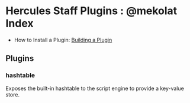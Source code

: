 Hercules Staff Plugins : @mekolat Index
=============================================

- How to Install a Plugin: [Building a Plugin](http://herc.ws/wiki/HPM#Building_a_plugin)

Plugins
-------

### hashtable

Exposes the built-in hashtable to the script engine to provide a key-value store.
